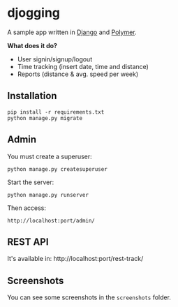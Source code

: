 djogging
========

A sample app written in [Django](http://djangoproject.com) and [Polymer](https://www.polymer-project.org/1.0/).

**What does it do?**

- User signin/signup/logout
- Time tracking (insert date, time and distance)
- Reports (distance & avg. speed per week)


Installation
------------

    pip install -r requirements.txt
    python manage.py migrate


Admin
-----

You must create a superuser:

    python manage.py createsuperuser

Start the server:

    python manage.py runserver

Then access:

    http://localhost:port/admin/


REST API
--------

It's available in: http://localhost:port/rest-track/


Screenshots
-----------

You can see some screenshots in the `screenshots` folder.
